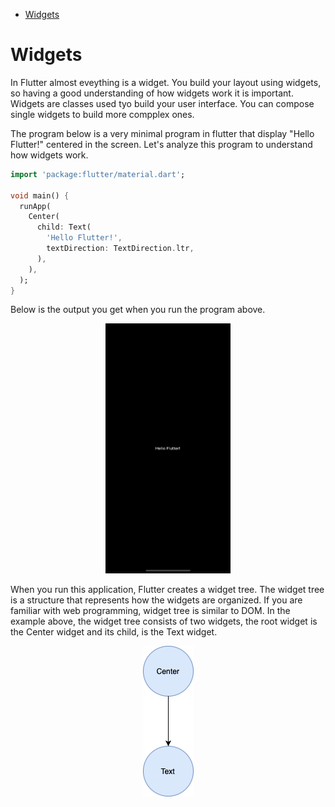 
- [Widgets](#widgets)

# Widgets

In Flutter almost eveything is a widget.  You build your layout using widgets, so having a good understanding of how widgets work it is important.  Widgets are classes used tyo build your user interface.  You can compose single widgets to build more compplex ones.

The program below is a very minimal program in flutter that display "Hello Flutter!"  centered in the screen.  Let's analyze this program to understand how widgets work.

```dart
import 'package:flutter/material.dart';

void main() {
  runApp(
    Center(
      child: Text(
        'Hello Flutter!',
        textDirection: TextDirection.ltr,
      ),
    ),
  );
}
```

Below is the output you get when you run the program above.

<p align="center">
  <img height=400 width=200 src="images/minimal_app_output.png">
</p>

When you run this application, Flutter creates a widget tree.  The widget tree is a structure that represents how the widgets are organized.  If you are familiar with web programming, widget tree is similar to DOM.  In the example above, the widget tree consists of two widgets,  the root widget is the Center widget and its child, is the  Text widget.

<p align="center">
  <img  src="images/minimal_widget_tree.png">
</p>